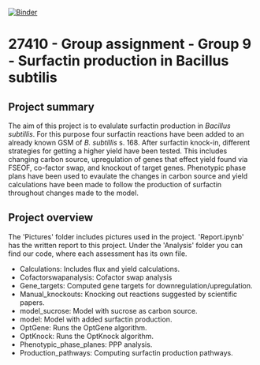 [![Binder](https://mybinder.org/badge_logo.svg)](https://mybinder.org/v2/gh/27410/group-assignment-2021-group-9-surfactin/main)

# 27410 - Group assignment - Group 9 - Surfactin production in Bacillus subtilis

## Project summary
The aim of this project is to evalulate surfactin production in *Bacillus subtillis*. For this purpose four surfactin reactions have been added to an already known GSM of *B. subtillis* s. 168. After surfactin knock-in, different strategies for getting a higher yield have been tested. This includes changing carbon source, upregulation of genes that effect yield found via FSEOF, co-factor swap, and knockout of target genes. 
Phenotypic phase plans have been used to evaulate the changes in carbon source and yield calculations have been made to follow the production of surfactin throughout changes made to the model. 

## Project overview
The 'Pictures' folder includes pictures used in the project.
'Report.ipynb' has the written report to this project. 
Under the 'Analysis' folder you can find our code, where each assessment has its own file.
- Calculations: Includes flux and yield calculations.
- Cofactorswapanalysis: Cofactor swap analysis
- Gene_targets: Computed gene targets for downregulation/upregulation.
- Manual_knockouts: Knocking out reactions suggested by scientific papers.
- model_sucrose: Model with sucrose as carbon source. 
- model: Model with added surfactin production.
- OptGene: Runs the OptGene algorithm.
- OptKnock: Runs the OptKnock algorithm.
- Phenotypic_phase_planes: PPP analysis.
- Production_pathways: Computing surfactin production pathways.